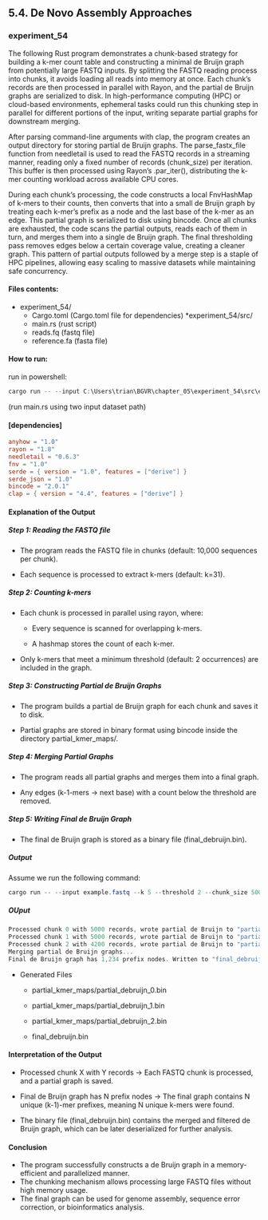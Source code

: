 ## 5.4. De Novo Assembly Approaches

### experiment_54

The following Rust program demonstrates a chunk-based strategy for building a k-mer count table and constructing a minimal de Bruijn graph from potentially large FASTQ inputs. By splitting the FASTQ reading process into chunks, it avoids loading all reads into memory at once. Each chunk’s records are then processed in parallel with Rayon, and the partial de Bruijn graphs are serialized to disk. In high-performance computing (HPC) or cloud-based environments, ephemeral tasks could run this chunking step in parallel for different portions of the input, writing separate partial graphs for downstream merging.

After parsing command-line arguments with clap, the program creates an output directory for storing partial de Bruijn graphs. The parse_fastx_file function from needletail is used to read the FASTQ records in a streaming manner, reading only a fixed number of records (chunk_size) per iteration. This buffer is then processed using Rayon’s .par_iter(), distributing the k-mer counting workload across available CPU cores.

During each chunk’s processing, the code constructs a local FnvHashMap of k-mers to their counts, then converts that into a small de Bruijn graph by treating each k-mer’s prefix as a node and the last base of the k-mer as an edge. This partial graph is serialized to disk using bincode. Once all chunks are exhausted, the code scans the partial outputs, reads each of them in turn, and merges them into a single de Bruijn graph. The final thresholding pass removes edges below a certain coverage value, creating a cleaner graph. This pattern of partial outputs followed by a merge step is a staple of HPC pipelines, allowing easy scaling to massive datasets while maintaining safe concurrency.

#### Files contents:
* experiment_54/
  * Cargo.toml (Cargo.toml file for dependencies)
*experiment_54/src/
  * main.rs (rust script)
  * reads.fq (fastq file)
  * reference.fa (fasta file)

#### How to run:

run in powershell:

```powershell
cargo run -- --input C:\Users\trian\BGVR\chapter_05\experiment_54\src\example.fastq
```

(run main.rs using two input dataset path)
  
#### [dependencies]

```toml
anyhow = "1.0"
rayon = "1.8"
needletail = "0.6.3"
fnv = "1.0"
serde = { version = "1.0", features = ["derive"] }
serde_json = "1.0"
bincode = "2.0.1"
clap = { version = "4.4", features = ["derive"] }
```

#### Explanation of the Output

##### Step 1: Reading the FASTQ file
* The program reads the FASTQ file in chunks (default: 10,000 sequences per chunk).

* Each sequence is processed to extract k-mers (default: k=31).

##### Step 2: Counting k-mers
* Each chunk is processed in parallel using rayon, where:

  * Every sequence is scanned for overlapping k-mers.

  * A hashmap stores the count of each k-mer.

* Only k-mers that meet a minimum threshold (default: 2 occurrences) are included in the graph.

##### Step 3: Constructing Partial de Bruijn Graphs
* The program builds a partial de Bruijn graph for each chunk and saves it to disk.

* Partial graphs are stored in binary format using bincode inside the directory partial_kmer_maps/.

##### Step 4: Merging Partial Graphs
* The program reads all partial graphs and merges them into a final graph.

* Any edges (k-1-mers → next base) with a count below the threshold are removed.

##### Step 5: Writing Final de Bruijn Graph
* The final de Bruijn graph is stored as a binary file (final_debruijn.bin).

##### Output
Assume we run the following command:

```powershell
cargo run -- --input example.fastq --k 5 --threshold 2 --chunk_size 5000
```

##### OUput 

```rust
Processed chunk 0 with 5000 records, wrote partial de Bruijn to "partial_kmer_maps/partial_debruijn_0.bin"
Processed chunk 1 with 5000 records, wrote partial de Bruijn to "partial_kmer_maps/partial_debruijn_1.bin"
Processed chunk 2 with 4200 records, wrote partial de Bruijn to "partial_kmer_maps/partial_debruijn_2.bin"
Merging partial de Bruijn graphs...
Final de Bruijn graph has 1,234 prefix nodes. Written to "final_debruijn.bin".
```

* Generated Files
  * partial_kmer_maps/partial_debruijn_0.bin

  * partial_kmer_maps/partial_debruijn_1.bin

  * partial_kmer_maps/partial_debruijn_2.bin

  * final_debruijn.bin

#### Interpretation of the Output

* Processed chunk X with Y records
  → Each FASTQ chunk is processed, and a partial graph is saved.

* Final de Bruijn graph has N prefix nodes
  → The final graph contains N unique (k-1)-mer prefixes, meaning N unique k-mers were found.

* The binary file (final_debruijn.bin) contains the merged and filtered de Bruijn graph, which can be later deserialized for further analysis.

#### Conclusion
* The program successfully constructs a de Bruijn graph in a memory-efficient and parallelized manner.
* The chunking mechanism allows processing large FASTQ files without high memory usage.
* The final graph can be used for genome assembly, sequence error correction, or bioinformatics analysis.

